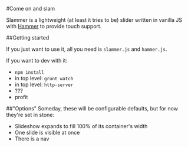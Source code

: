 #Come on and slam

Slammer is a lightweight (at least it tries to be) slider written in vanilla JS with [Hammer](http://hammerjs.github.io/) to provide touch support.


##Getting started

If you just want to use it, all you need is `slammer.js` and `hammer.js`.

If you want to dev with it:

- `npm install`
- in top level: `grunt watch`
- in top level: `http-server`
- ???
- profit

##"Options"
Someday, these will be configurable defaults, but for now they're set in stone:

- Slideshow expands to fill 100% of its container's width
- One slide is visible at once
- There is a nav
